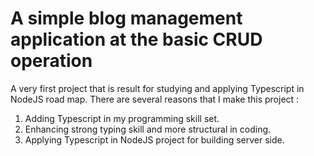 # A simple blog management application at the basic CRUD operation
A very first project that is result for studying and applying Typescript in NodeJS road map. There are several reasons that I make this project :
1. Adding Typescript in my programming skill set.
2. Enhancing strong typing skill and more structural in coding.
3. Applying Typescript in NodeJS project for building server side.
